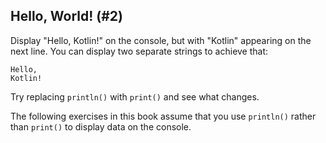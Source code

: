 ## Hello, World! (#2)

Display "Hello, Kotlin!" on the console, but with "Kotlin" appearing on the
next line. You can display two separate strings to achieve that:

```
Hello,
Kotlin!
```

Try replacing `println()` with `print()` and see what changes.

The following exercises in this book assume that you use `println()` rather
than `print()` to display data on the console.